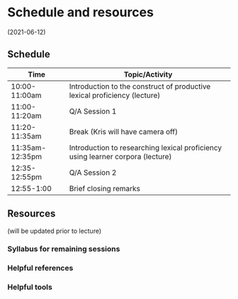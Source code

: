 # Schedule and resources
(2021-06-12)

## Schedule


| Time | Topic/Activity |
|-----------------|----------------|
| 10:00-11:00am | Introduction to the construct of productive lexical proficiency (lecture) |
| 11:00-11:20am | Q/A Session 1 |
| 11:20-11:35am | Break (Kris will have camera off) |
| 11:35am-12:35pm | Introduction to researching lexical proficiency using learner corpora (lecture) |
| 12:35-12:55pm | Q/A Session 2 |
| 12:55-1:00 | Brief closing remarks |


## Resources
(will be updated prior to lecture)
### Syllabus for remaining sessions

### Helpful references

### Helpful tools
